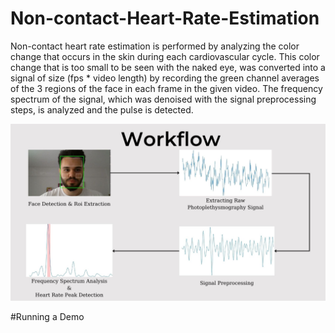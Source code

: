 # Non-contact-Heart-Rate-Estimation


Non-contact heart rate estimation is performed by analyzing the color change that occurs in the skin during each cardiovascular cycle.
This color change that is too small to be seen with the naked eye, was converted into a signal of size (fps * video length) by recording the green channel averages of the 3 regions of the face in each frame in the given video. The frequency spectrum of the signal, which was denoised with the signal preprocessing steps, is analyzed and the pulse is detected.


![Screenshot](Workflow.jpg)


#Running a Demo
